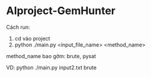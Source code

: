 # AIproject-GemHunter
Cách run:
1. cd vào project
2. python ./main.py <input_file_name> <method_name>

method_name bao gờm: brute, pysat

VD: python ./main.py input2.txt brute

